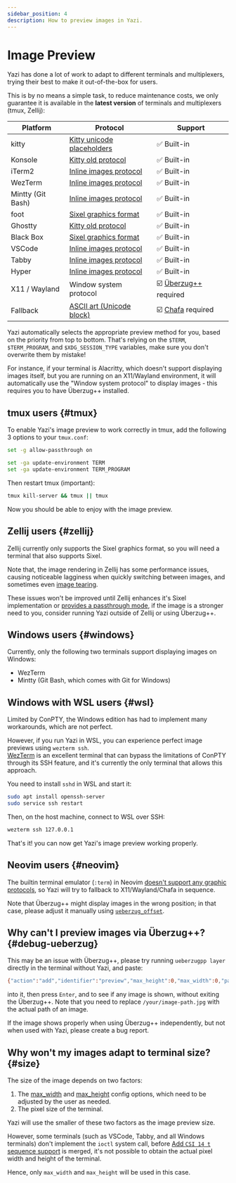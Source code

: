 ```yaml
---
sidebar_position: 4
description: How to preview images in Yazi.
---
```


# Image Preview

Yazi has done a lot of work to adapt to different terminals and multiplexers, trying their best to make it out-of-the-box for users.

This is by no means a simple task, to reduce maintenance costs, we only guarantee it is available in the **latest version** of terminals and multiplexers (tmux, Zellij):

| Platform          | Protocol                                                                                              | Support                                                        |
| ----------------- | ----------------------------------------------------------------------------------------------------- | -------------------------------------------------------------- |
| kitty             | [Kitty unicode placeholders](https://sw.kovidgoyal.net/kitty/graphics-protocol/#unicode-placeholders) | ✅ Built-in                                                    |
| Konsole           | [Kitty old protocol](https://github.com/sxyazi/yazi/blob/main/yazi-adaptor/src/kitty_old.rs)          | ✅ Built-in                                                    |
| iTerm2            | [Inline images protocol](https://iterm2.com/documentation-images.html)                                | ✅ Built-in                                                    |
| WezTerm           | [Inline images protocol](https://iterm2.com/documentation-images.html)                                | ✅ Built-in                                                    |
| Mintty (Git Bash) | [Inline images protocol](https://iterm2.com/documentation-images.html)                                | ✅ Built-in                                                    |
| foot              | [Sixel graphics format](https://www.vt100.net/docs/vt3xx-gp/chapter14.html)                           | ✅ Built-in                                                    |
| Ghostty           | [Kitty old protocol](https://github.com/sxyazi/yazi/blob/main/yazi-adaptor/src/kitty_old.rs)          | ✅ Built-in                                                    |
| Black Box         | [Sixel graphics format](https://www.vt100.net/docs/vt3xx-gp/chapter14.html)                           | ✅ Built-in                                                    |
| VSCode            | [Inline images protocol](https://iterm2.com/documentation-images.html)                                | ✅ Built-in                                                    |
| Tabby             | [Inline images protocol](https://iterm2.com/documentation-images.html)                                | ✅ Built-in                                                    |
| Hyper             | [Inline images protocol](https://iterm2.com/documentation-images.html)                                | ✅ Built-in                                                    |
| X11 / Wayland     | Window system protocol                                                                                | ☑️ [Überzug++](https://github.com/jstkdng/ueberzugpp) required |
| Fallback          | [ASCII art (Unicode block)](https://en.wikipedia.org/wiki/ASCII_art)                                  | ☑️ [Chafa](https://hpjansson.org/chafa/) required              |

Yazi automatically selects the appropriate preview method for you, based on the priority from top to bottom.
That's relying on the `$TERM`, `$TERM_PROGRAM`, and `$XDG_SESSION_TYPE` variables, make sure you don't overwrite them by mistake!

For instance, if your terminal is Alacritty, which doesn't support displaying images itself, but you are running on an X11/Wayland environment,
it will automatically use the "Window system protocol" to display images - this requires you to have Überzug++ installed.

## tmux users {#tmux}

To enable Yazi's image preview to work correctly in tmux, add the following 3 options to your `tmux.conf`:

```sh
set -g allow-passthrough on

set -ga update-environment TERM
set -ga update-environment TERM_PROGRAM
```

Then restart tmux (important):

```sh
tmux kill-server && tmux || tmux
```

Now you should be able to enjoy with the image preview.

## Zellij users {#zellij}

Zellij currently only supports the Sixel graphics format, so you will need a terminal that also supports Sixel.

Note that, the image rendering in Zellij has some performance issues, causing noticeable lagginess when quickly switching between images,
and sometimes even [image tearing](https://github.com/zellij-org/zellij/issues/2576#issuecomment-1707107473).

These issues won't be improved until Zellij enhances it's Sixel implementation or [provides a passthrough mode](https://github.com/zellij-org/zellij/issues/775), if the image is a stronger need to you, consider running Yazi outside of Zellij or using Überzug++.

## Windows users {#windows}

Currently, only the following two terminals support displaying images on Windows:

- WezTerm
- Mintty (Git Bash, which comes with Git for Windows)

## Windows with WSL users {#wsl}

Limited by ConPTY, the Windows edition has had to implement many workarounds, which are not perfect.

However, if you run Yazi in WSL, you can experience perfect image previews using `wezterm ssh`.<br/>
[WezTerm](https://wezfurlong.org/wezterm/) is an excellent terminal that can bypass the limitations of ConPTY through its SSH feature, and it's currently the only terminal that allows this approach.

You need to install `sshd` in WSL and start it:

```sh
sudo apt install openssh-server
sudo service ssh restart
```

Then, on the host machine, connect to WSL over SSH:

```sh
wezterm ssh 127.0.0.1
```

That's it! you can now get Yazi's image preview working properly.

## Neovim users {#neovim}

The builtin terminal emulator (`:term`) in Neovim [doesn't support any graphic protocols](https://github.com/neovim/neovim/issues/4349), so Yazi will try to fallback to X11/Wayland/Chafa in sequence.

Note that Überzug++ might display images in the wrong position; in that case, please adjust it manually using [`ueberzug_offset`](/docs/configuration/yazi/#preview.ueberzug_scale).

## Why can't I preview images via Überzug++? {#debug-ueberzug}

This may be an issue with Überzug++, please try running `ueberzugpp layer` directly in the terminal without Yazi, and paste:

```sh
{"action":"add","identifier":"preview","max_height":0,"max_width":0,"path":"/your/image-path.jpg","x":0,"y":0}
```

into it, then press `Enter`, and to see if any image is shown, without exiting the Überzug++. Note that you need to replace `/your/image-path.jpg` with the actual path of an image.

If the image shows properly when using Überzug++ independently, but not when used with Yazi, please create a bug report.

## Why won't my images adapt to terminal size? {#size}

The size of the image depends on two factors:

1. The [max_width](/docs/configuration/yazi#preview.max_width) and [max_height](/docs/configuration/yazi#preview.max_height) config options, which need to be adjusted by the user as needed.
2. The pixel size of the terminal.

Yazi will use the smaller of these two factors as the image preview size.

However, some terminals (such as VSCode, Tabby, and all Windows terminals) don't implement the `ioctl` system call, before [Add `CSI 14 t` sequence support](https://github.com/crossterm-rs/crossterm/pull/810) is merged, it's not possible to obtain the actual pixel width and height of the terminal.

Hence, only `max_width` and `max_height` will be used in this case.
